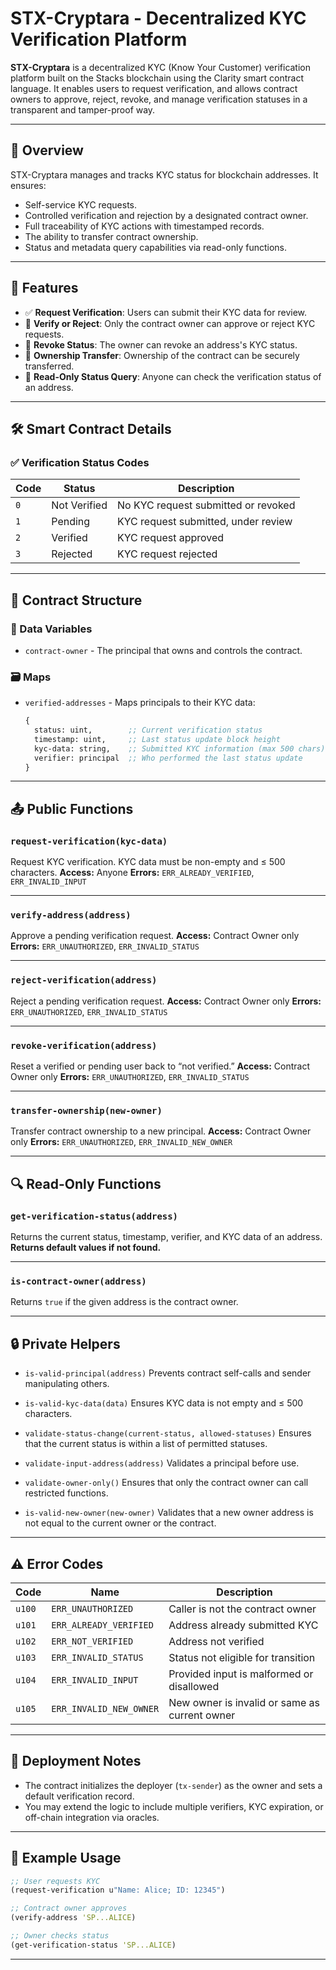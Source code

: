 

#  STX-Cryptara - Decentralized KYC Verification Platform

**STX-Cryptara** is a decentralized KYC (Know Your Customer) verification platform built on the Stacks blockchain using the Clarity smart contract language. It enables users to request verification, and allows contract owners to approve, reject, revoke, and manage verification statuses in a transparent and tamper-proof way.

---

## 📜 Overview

STX-Cryptara manages and tracks KYC status for blockchain addresses. It ensures:

* Self-service KYC requests.
* Controlled verification and rejection by a designated contract owner.
* Full traceability of KYC actions with timestamped records.
* The ability to transfer contract ownership.
* Status and metadata query capabilities via read-only functions.

---

## 🚀 Features

* ✅ **Request Verification**: Users can submit their KYC data for review.
* 🔐 **Verify or Reject**: Only the contract owner can approve or reject KYC requests.
* 🔁 **Revoke Status**: The owner can revoke an address's KYC status.
* 🔄 **Ownership Transfer**: Ownership of the contract can be securely transferred.
* 🔎 **Read-Only Status Query**: Anyone can check the verification status of an address.

---

## 🛠️ Smart Contract Details

### ✅ Verification Status Codes

| Code | Status       | Description                         |
| ---- | ------------ | ----------------------------------- |
| `0`  | Not Verified | No KYC request submitted or revoked |
| `1`  | Pending      | KYC request submitted, under review |
| `2`  | Verified     | KYC request approved                |
| `3`  | Rejected     | KYC request rejected                |

---

## 📂 Contract Structure

### 🔐 Data Variables

* `contract-owner` - The principal that owns and controls the contract.

### 🗃️ Maps

* `verified-addresses` - Maps principals to their KYC data:

  ```clojure
  {
    status: uint,        ;; Current verification status
    timestamp: uint,     ;; Last status update block height
    kyc-data: string,    ;; Submitted KYC information (max 500 chars)
    verifier: principal  ;; Who performed the last status update
  }
  ```

---

## 📤 Public Functions

### `request-verification(kyc-data)`

Request KYC verification. KYC data must be non-empty and ≤ 500 characters.
**Access:** Anyone
**Errors:** `ERR_ALREADY_VERIFIED`, `ERR_INVALID_INPUT`

---

### `verify-address(address)`

Approve a pending verification request.
**Access:** Contract Owner only
**Errors:** `ERR_UNAUTHORIZED`, `ERR_INVALID_STATUS`

---

### `reject-verification(address)`

Reject a pending verification request.
**Access:** Contract Owner only
**Errors:** `ERR_UNAUTHORIZED`, `ERR_INVALID_STATUS`

---

### `revoke-verification(address)`

Reset a verified or pending user back to “not verified.”
**Access:** Contract Owner only
**Errors:** `ERR_UNAUTHORIZED`, `ERR_INVALID_STATUS`

---

### `transfer-ownership(new-owner)`

Transfer contract ownership to a new principal.
**Access:** Contract Owner only
**Errors:** `ERR_UNAUTHORIZED`, `ERR_INVALID_NEW_OWNER`

---

## 🔍 Read-Only Functions

### `get-verification-status(address)`

Returns the current status, timestamp, verifier, and KYC data of an address.
**Returns default values if not found.**

---

### `is-contract-owner(address)`

Returns `true` if the given address is the contract owner.

---

## 🔒 Private Helpers

* `is-valid-principal(address)`
  Prevents contract self-calls and sender manipulating others.

* `is-valid-kyc-data(data)`
  Ensures KYC data is not empty and ≤ 500 characters.

* `validate-status-change(current-status, allowed-statuses)`
  Ensures that the current status is within a list of permitted statuses.

* `validate-input-address(address)`
  Validates a principal before use.

* `validate-owner-only()`
  Ensures that only the contract owner can call restricted functions.

* `is-valid-new-owner(new-owner)`
  Validates that a new owner address is not equal to the current owner or the contract.

---

## ⚠️ Error Codes

| Code   | Name                    | Description                                   |
| ------ | ----------------------- | --------------------------------------------- |
| `u100` | `ERR_UNAUTHORIZED`      | Caller is not the contract owner              |
| `u101` | `ERR_ALREADY_VERIFIED`  | Address already submitted KYC                 |
| `u102` | `ERR_NOT_VERIFIED`      | Address not verified                          |
| `u103` | `ERR_INVALID_STATUS`    | Status not eligible for transition            |
| `u104` | `ERR_INVALID_INPUT`     | Provided input is malformed or disallowed     |
| `u105` | `ERR_INVALID_NEW_OWNER` | New owner is invalid or same as current owner |

---

## 🧪 Deployment Notes

* The contract initializes the deployer (`tx-sender`) as the owner and sets a default verification record.
* You may extend the logic to include multiple verifiers, KYC expiration, or off-chain integration via oracles.

---

## 📘 Example Usage

```clojure
;; User requests KYC
(request-verification u"Name: Alice; ID: 12345")

;; Contract owner approves
(verify-address 'SP...ALICE)

;; Owner checks status
(get-verification-status 'SP...ALICE)
```

---
